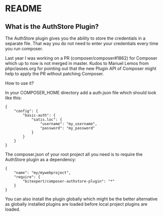 README
======

What is the AuthStore Plugin?
----------------

The AuthStore plugin gives you the ability to store the credentials in a separate file.
That way you do not need to enter your credentials every time you run composer.

Last year I was working on a PR (composer/composer#1862) for Composer which up to now
is not merged in master. Kudos to Manuel Lemos from phpclasses.org for pointing out
that the new Plugin API of Composer might help to apply the PR without patching Composer.

How to use it?


In your COMPOSER_HOME directory add a auth.json file which should look like this:

	{
		"config": {
		    "basic-auth": {
		        "satis.loc": {
		            "username": "my_username",
		            "password": "my_password"
		        }
		    }
		}
	}

The composer.json of your root project all you need is to require the AuthStore plugin
as a dependency:

	{
		"name": "my/mywebproject",
		"require": {
			"bitexpert/composer-authstore-plugin": "*"
		}
	}

You can also install the plugin globally which might be the better alternative as globally
installed plugins are loaded before local project plugins are loaded.